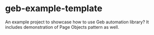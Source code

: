 # geb-example-template

An example project to showcase how to use Geb automation library? It includes demonstration of Page Objects pattern as well.
